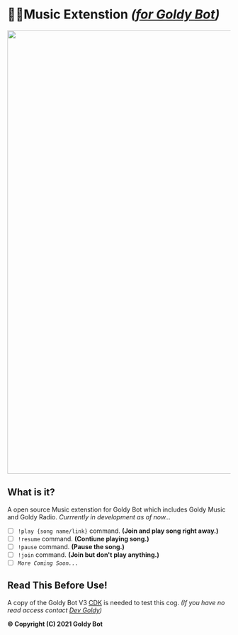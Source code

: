 #  🧡🎻Music Extenstion *([for Goldy Bot](https://github.com/TGP-Projects/Goldy-Bot-V3))*

<div class="row">
 <div class="column">
   <img align="center" src="https://user-images.githubusercontent.com/66202304/142505322-bf43d70a-7acc-4e98-9de6-419da8c98744.png" width="1000">
 </div>
</div>

## What is it?
A open source Music extenstion for Goldy Bot which includes Goldy Music and Goldy Radio. *Currrently in development as of now...*

- [ ] ``!play {song name/link}`` command. **(Join and play song right away.)**
- [ ] ``!resume`` command. **(Contiune playing song.)**
- [ ] ``!pause`` command. **(Pause the song.)**
- [ ] ``!join`` command. **(Join but don't play anything.)**
- [ ] *``More Coming Soon...``*

## Read This Before Use!
A copy of the Goldy Bot V3 [CDK](https://github.com/TGP-Projects/Goldy-Bot-V3#readme) is needed to test this cog. *(If you have no read access contact [Dev Goldy](https://github.com/THEGOLDENPRO))*

**© Copyright (C) 2021 Goldy Bot**

